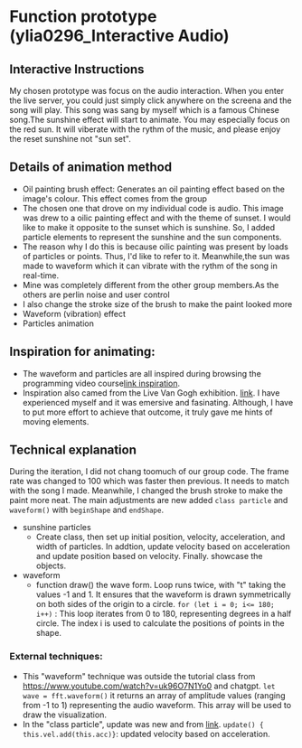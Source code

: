 


# Function prototype (ylia0296_Interactive Audio)
## Interactive Instructions
My chosen prototype was focus on the audio interaction. When you enter the live server, you could just simply click anywhere on the screena and the song will play. This song was sang by myself which is a famous Chinese song.The sunshine effect will start to animate. You may especially focus on the red sun. It will viberate with the rythm of the music, and please enjoy the reset sunshine not "sun set".

## Details of animation method
- Oil painting brush effect: Generates an oil painting effect based on the image's colour. This effect comes from the group
- The chosen one that drove on my individual code is audio. This image was drew to a oilic painting effect and with the theme of sunset. I would like to make it opposite to the sunset which is sunshine. So, I added particle elements to represent the sunshine and the sun components. 
- The reason why I do this is because oilic painting was present by loads of particles or points. Thus, I'd like to refer to it. Meanwhile,the sun was made to waveform which it can vibrate with the rythm of the song in real-time. 
- Mine was completely different from the other group members.As the others are perlin noise and user control
- I also change the stroke size of the brush to make the paint looked more
- Waveform (vibration) effect
- Particles animation




## Inspiration for animating:
- The waveform and particles are all inspired during browsing the programming video course[link inspiration](https://www.youtube.com/watch?v=uk96O7N1Yo0). 
- Inspiration also camed from the Live Van Gogh exhibition. [link](https://vangoghexpo.com/). I have experienced myself and it was emersive and fasinating. Although, I have to put more effort to achieve that outcome, it truly gave me hints of moving elements.


## Technical explanation 

During the iteration, I did not chang toomuch of our group code. The frame rate was changed to 100 which was faster then previous. It needs to match with the song I made. Meanwhile, I changed the brush stroke to make the paint more neat. The main adjustments are new added `class particle` and `waveform()` with `beginShape` and `endShape`. 
- sunshine particles
   - Create class, then set up initial position, velocity, acceleration, and width of particles. In addtion, update velocity based on acceleration and update position based on velocity. Finally. showcase the objects.
- waveform 
   - function draw() the wave form. Loop runs twice, with "t" taking the values -1 and 1. It ensures that the waveform is drawn symmetrically on both sides of the origin to a circle. `for (let i = 0; i<= 180; i++)` : This loop iterates from 0 to 180, representing degrees in a half circle. The index i is used to calculate the positions of points in the shape.


### External techniques:
- This "waveform" technique was outside the tutorial class from https://www.youtube.com/watch?v=uk96O7N1Yo0 and chatgpt. `let wave = fft.waveform()` it returns an array of amplitude values (ranging from -1 to 1) representing the audio waveform. This array will be used to draw the visualization.
- In the "class particle", update was new and from [link](https://www.youtube.com/watch?v=uk96O7N1Yo0). ```update() {
    this.vel.add(this.acc)}```: updated velocity based on acceleration.


